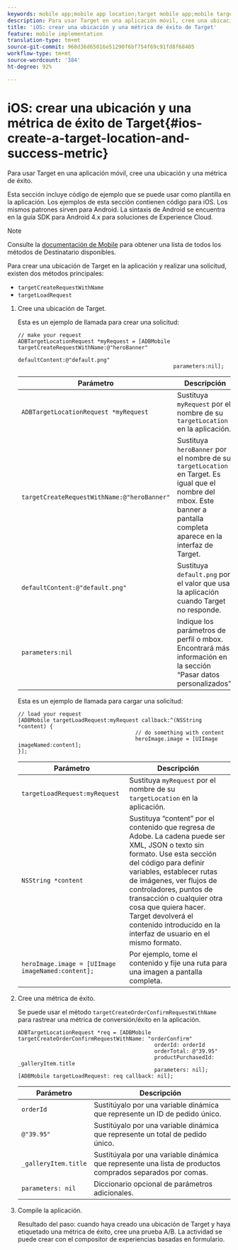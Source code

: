 ```yaml
---
keywords: mobile app;mobile app location;target mobile app;mobile target locations;mobile app success metrics
description: Para usar Target en una aplicación móvil, cree una ubicación y una métrica de éxito.
title: 'iOS: crear una ubicación y una métrica de éxito de Target'
feature: mobile implementation
translation-type: tm+mt
source-git-commit: 968d36d65016e51290f6bf754f69c91fd8f68405
workflow-type: tm+mt
source-wordcount: '384'
ht-degree: 92%

---
```



# iOS: crear una ubicación y una métrica de éxito de Target{#ios-create-a-target-location-and-success-metric}

Para usar Target en una aplicación móvil, cree una ubicación y una métrica de éxito.

Esta sección incluye código de ejemplo que se puede usar como plantilla en la aplicación. Los ejemplos de esta sección contienen código para iOS. Los mismos patrones sirven para Android. La sintaxis de Android se encuentra en la guía [](https://experienceleague.adobe.com/docs/mobile-services/android/target-android/target-main.html)SDK para Android 4.x para soluciones de Experience Cloud.

>[!NOTE]
>
>Consulte la [documentación de Mobile](https://experienceleague.adobe.com/docs/mobile-services/ios/target-ios/c-target-methods.html) para obtener una lista de todos los métodos de Destinatario disponibles.

Para crear una ubicación de Target en la aplicación y realizar una solicitud, existen dos métodos principales:

* `targetCreateRequestWithName`
* `targetLoadRequest`

1. Cree una ubicación de Target.

   Esta es un ejemplo de llamada para crear una solicitud:

   ```
   // make your request 
   ADBTargetLocationRequest *myRequest = [ADBMobile targetCreateRequestWithName:@"heroBanner" 
                                                    defaultContent:@"default.png" 
                                                    parameters:nil];
   ```

   | Parámetro | Descripción |
   |---|---|
   | `ADBTargetLocationRequest *myRequest` | Sustituya `myRequest` por el nombre de su `targetLocation` en la aplicación. |
   | `targetCreateRequestWithName:@"heroBanner"` | Sustituya `heroBanner` por el nombre de su `targetLocation` en Target. Es igual que el nombre del mbox. Este banner a pantalla completa aparece en la interfaz de Target. |
   | `defaultContent:@"default.png"` | Sustituya `default.png` por el valor que usa la aplicación cuando Target no responde. |
   | `parameters:nil` | Indique los parámetros de perfil o mbox. Encontrará más información en la sección “Pasar datos personalizados”. |

   Esta es un ejemplo de llamada para cargar una solicitud:

   ```
   // load your request 
   [ADBMobile targetLoadRequest:myRequest callback:^(NSString *content) { 
                                        // do something with content 
                                        heroImage.image = [UIImage imageNamed:content]; 
   }];
   ```

   | Parámetro | Descripción |
   |---|---|
   | `targetLoadRequest:myRequest` | Sustituya `myRequest` por el nombre de su `targetLocation` en la aplicación. |
   | `NSString *content` | Sustituya “content” por el contenido que regresa de Adobe. La cadena puede ser XML, JSON o texto sin formato. Use esta sección del código para definir variables, establecer rutas de imágenes, ver flujos de controladores, puntos de transacción o cualquier otra cosa que quiera hacer. Target devolverá el contenido introducido en la interfaz de usuario en el mismo formato. |
   | `heroImage.image = [UIImage imageNamed:content];` | Por ejemplo, tome el contenido y fije una ruta para una imagen a pantalla completa. |

1. Cree una métrica de éxito.

   Se puede usar el método `targetCreateOrderConfirmRequestWithName` para rastrear una métrica de conversión/éxito en la aplicación.

   ```
   ADBTargetLocationRequest *req = [ADBMobile targetCreateOrderConfirmRequestWithName: "orderConfirm" 
                                              orderId: orderId 
                                              orderTotal: @"39.95" 
                                              productPurchasedId: _galleryItem.title 
                                              parameters: nil]; 
   [ADBMobile targetLoadRequest: req callback: nil];
   ```

   | Parámetro | Descripción |
   |---|---|
   | `orderId` | Sustitúyalo por una variable dinámica que represente un ID de pedido único. |
   | `@"39.95"` | Sustitúyalo por una variable dinámica que represente un total de pedido único. |
   | `_galleryItem.title` | Sustitúyala por una variable dinámica que represente una lista de productos comprados separados por comas. |
   | `parameters: nil` | Diccionario opcional de parámetros adicionales. |

1. Compile la aplicación.

   Resultado del paso: cuando haya creado una ubicación de Target y haya etiquetado una métrica de éxito, cree una prueba A/B. La actividad se puede crear con el compositor de experiencias basadas en formulario.
